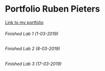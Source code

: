 # Portfolio Ruben Pieters

[Link to my portfolio](https://github.com/ApacheHelikopter/2imd-webtech3-portfolio.git)

###### Finished Lab 1 (1-03-2019)

###### Finished Lab 2 (8-03-2019)

###### Finished Lab 3 (17-03-2019)
